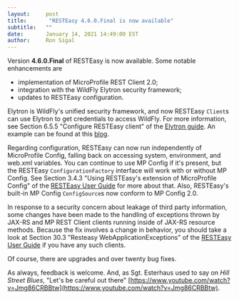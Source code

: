 ```yaml
---
layout:     post
title:       "RESTEasy 4.6.0.Final is now available"
subtitle:   ""
date:       January 14, 2021 14:49:00 EST
author:     Ron Sigal
---
```

Version **4.6.0.Final** of RESTEasy is now available. Some notable enhancements are

* implementation of MicroProfile REST Client 2.0;
* integration with the WildFly Elytron security framework;
* updates to RESTEasy configuration.

Elytron is WildFly's unified security framework, and now RESTEasy `Client`s can use Elytron to get credentials to access WildFly. For more information, see Section 6.5.5 "Configure RESTEasy client" of the [Elytron guide](https://docs.wildfly.org/22/WildFly_Elytron_Security.html). An example can be found at this [blog](https://wildfly-security.github.io/wildfly-elytron/blog/resteasy-elytron-client-integration/).

Regarding configuration, RESTEasy can now run independently of MicroProfile Config, falling back on accessing system, environment, and web.xml variables. You can continue to use MP Config if it's present, but the RESTEasy `ConfigurationFactory` interface will work with or without MP Config. See Section 3.4.3 "Using RESTEasy's extension of MicroProfile Config" of the [RESTEasy User Guide](https://docs.jboss.org/resteasy/docs/4.6.0.Final/userguide/html/index.html) for more about that. Also, RESTEasy's built-in MP Config `ConfigSource`s now conform to MP Config 2.0.

In response to a security concern about leakage of third party information, some changes have been made to the handling of exceptions thrown by JAX-RS and MP REST Client clients running inside of JAX-RS resource methods. Because the fix involves a change in behavior, you should take a look at Section 
30.3 "Resteasy WebApplicationExceptions" of the [RESTEasy User Guide](https://docs.jboss.org/resteasy/docs/4.6.0.Final/userguide/html/index.html) if you have any such clients.

Of course, there are upgrades and over twenty bug fixes.

As always, feedback is welcome. And, as Sgt. Esterhaus used to say on *Hill Street Blues*, "Let's be careful out there" [https://www.youtube.com/watch?v=Jmg86CRBBtw](https://www.youtube.com/watch?v=Jmg86CRBBtw).